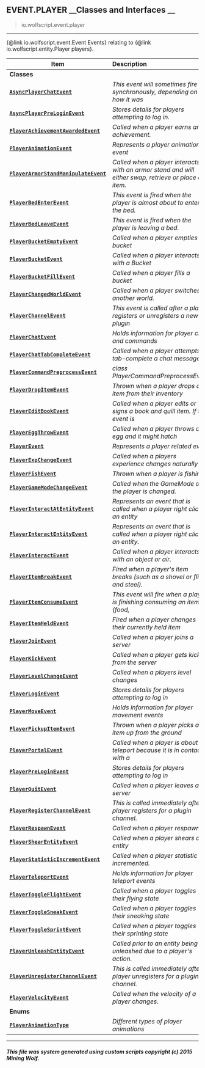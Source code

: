## EVENT.PLAYER __Classes and Interfaces __

>io.wolfscript.event.player

---

{@link io.wolfscript.event.Event Events} relating to {@link io.wolfscript.entity.Player players}.

Item | Description   
--- | :--- 
__Classes__|
__[`AsyncPlayerChatEvent`](AsyncPlayerChatEvent.md)__ | _This event will sometimes fire synchronously, depending on how it was_ 
__[`AsyncPlayerPreLoginEvent`](AsyncPlayerPreLoginEvent.md)__ | _Stores details for players attempting to log in._ 
__[`PlayerAchievementAwardedEvent`](PlayerAchievementAwardedEvent.md)__ | _Called when a player earns an achievement._ 
__[`PlayerAnimationEvent`](PlayerAnimationEvent.md)__ | _Represents a player animation event_ 
__[`PlayerArmorStandManipulateEvent`](PlayerArmorStandManipulateEvent.md)__ | _Called when a player interacts with an armor stand and will either swap, retrieve or place an item._ 
__[`PlayerBedEnterEvent`](PlayerBedEnterEvent.md)__ | _This event is fired when the player is almost about to enter the bed._ 
__[`PlayerBedLeaveEvent`](PlayerBedLeaveEvent.md)__ | _This event is fired when the player is leaving a bed._ 
__[`PlayerBucketEmptyEvent`](PlayerBucketEmptyEvent.md)__ | _Called when a player empties a bucket_ 
__[`PlayerBucketEvent`](PlayerBucketEvent.md)__ | _Called when a player interacts with a Bucket_ 
__[`PlayerBucketFillEvent`](PlayerBucketFillEvent.md)__ | _Called when a player fills a bucket_ 
__[`PlayerChangedWorldEvent`](PlayerChangedWorldEvent.md)__ | _Called when a player switches to another world._ 
__[`PlayerChannelEvent`](PlayerChannelEvent.md)__ | _This event is called after a player registers or unregisters a new plugin_ 
__[`PlayerChatEvent`](PlayerChatEvent.md)__ | _Holds information for player chat and commands_ 
__[`PlayerChatTabCompleteEvent`](PlayerChatTabCompleteEvent.md)__ | _Called when a player attempts to tab-complete a chat message._ 
__[`PlayerCommandPreprocessEvent`](PlayerCommandPreprocessEvent.md)__ | _class PlayerCommandPreprocessEvent_ 
__[`PlayerDropItemEvent`](PlayerDropItemEvent.md)__ | _Thrown when a player drops an item from their inventory_ 
__[`PlayerEditBookEvent`](PlayerEditBookEvent.md)__ | _Called when a player edits or signs a book and quill item. If the event is_ 
__[`PlayerEggThrowEvent`](PlayerEggThrowEvent.md)__ | _Called when a player throws an egg and it might hatch_ 
__[`PlayerEvent`](PlayerEvent.md)__ | _Represents a player related event_ 
__[`PlayerExpChangeEvent`](PlayerExpChangeEvent.md)__ | _Called when a players experience changes naturally_ 
__[`PlayerFishEvent`](PlayerFishEvent.md)__ | _Thrown when a player is fishing_ 
__[`PlayerGameModeChangeEvent`](PlayerGameModeChangeEvent.md)__ | _Called when the GameMode of the player is changed._ 
__[`PlayerInteractAtEntityEvent`](PlayerInteractAtEntityEvent.md)__ | _Represents an event that is called when a player right clicks an entity_ 
__[`PlayerInteractEntityEvent`](PlayerInteractEntityEvent.md)__ | _Represents an event that is called when a player right clicks an entity._ 
__[`PlayerInteractEvent`](PlayerInteractEvent.md)__ | _Called when a player interacts with an object or air._ 
__[`PlayerItemBreakEvent`](PlayerItemBreakEvent.md)__ | _Fired when a player's item breaks (such as a shovel or flint and steel)._ 
__[`PlayerItemConsumeEvent`](PlayerItemConsumeEvent.md)__ | _This event will fire when a player is finishing consuming an item (food,_ 
__[`PlayerItemHeldEvent`](PlayerItemHeldEvent.md)__ | _Fired when a player changes their currently held item_ 
__[`PlayerJoinEvent`](PlayerJoinEvent.md)__ | _Called when a player joins a server_ 
__[`PlayerKickEvent`](PlayerKickEvent.md)__ | _Called when a player gets kicked from the server_ 
__[`PlayerLevelChangeEvent`](PlayerLevelChangeEvent.md)__ | _Called when a players level changes_ 
__[`PlayerLoginEvent`](PlayerLoginEvent.md)__ | _Stores details for players attempting to log in_ 
__[`PlayerMoveEvent`](PlayerMoveEvent.md)__ | _Holds information for player movement events_ 
__[`PlayerPickupItemEvent`](PlayerPickupItemEvent.md)__ | _Thrown when a player picks an item up from the ground_ 
__[`PlayerPortalEvent`](PlayerPortalEvent.md)__ | _Called when a player is about to teleport because it is in contact with a_ 
__[`PlayerPreLoginEvent`](PlayerPreLoginEvent.md)__ | _Stores details for players attempting to log in_ 
__[`PlayerQuitEvent`](PlayerQuitEvent.md)__ | _Called when a player leaves a server_ 
__[`PlayerRegisterChannelEvent`](PlayerRegisterChannelEvent.md)__ | _This is called immediately after a player registers for a plugin channel._ 
__[`PlayerRespawnEvent`](PlayerRespawnEvent.md)__ | _Called when a player respawns._ 
__[`PlayerShearEntityEvent`](PlayerShearEntityEvent.md)__ | _Called when a player shears an entity_ 
__[`PlayerStatisticIncrementEvent`](PlayerStatisticIncrementEvent.md)__ | _Called when a player statistic is incremented._ 
__[`PlayerTeleportEvent`](PlayerTeleportEvent.md)__ | _Holds information for player teleport events_ 
__[`PlayerToggleFlightEvent`](PlayerToggleFlightEvent.md)__ | _Called when a player toggles their flying state_ 
__[`PlayerToggleSneakEvent`](PlayerToggleSneakEvent.md)__ | _Called when a player toggles their sneaking state_ 
__[`PlayerToggleSprintEvent`](PlayerToggleSprintEvent.md)__ | _Called when a player toggles their sprinting state_ 
__[`PlayerUnleashEntityEvent`](PlayerUnleashEntityEvent.md)__ | _Called prior to an entity being unleashed due to a player's action._ 
__[`PlayerUnregisterChannelEvent`](PlayerUnregisterChannelEvent.md)__ | _This is called immediately after a player unregisters for a plugin channel._ 
__[`PlayerVelocityEvent`](PlayerVelocityEvent.md)__ | _Called when the velocity of a player changes._ 
__Enums__|
__[`PlayerAnimationType`](PlayerAnimationType.md)__ | _Different types of player animations_ 



---



##### This file was system generated using custom scripts copyright (c) 2015 Mining Wolf.
	

